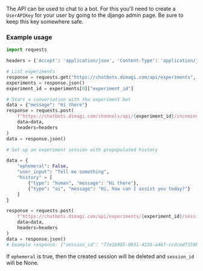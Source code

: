 The API can be used to chat to a bot. For this you'll need to create a `UserAPIKey` for your user by going to the django admin page. Be sure to keep this key somewhere safe.

### Example usage
```python
import requests

headers = {'Accept': 'application/json', 'Content-Type': 'application/json', 'X-Api-Key': <api-key>}

# List experiments
response = requests.get("https://chatbots.dimagi.com/api/experiments", headers=headers)
experiments = response.json()
experiment_id = experiments[0]["experiment_id"]

# Start a conversation with the experiment bot
data = {"message": "Hi there"}
response = requests.post(
    f"https://chatbots.dimagi.com/channels/api/{experiment_id}/incoming_message",
    data=data,
    headers=headers
)
data = response.json()

# Set up an experiment session with prepopulated history

data = {
    "ephemeral": False,
    "user_input": "Tell me something",
    "history" = [
        {"type": "human", "message": "Hi there"},
        {"type": "ai", "message": "Hi, how can I assist you today?"}
    ]
}

response = requests.post(
    f"https://chatbots.dimagi.com/api/experiments/{experiment_id}/sessions/new",
    data=data,
    headers=headers
)
data = response.json()
# Example response: {"session_id": "77e2b985-0931-4236-a46f-ccdced7159b4", "response": "Ok, here's something ..."}
```
If `ephemeral` is true, then the created session will be deleted and `session_id` will be None.
